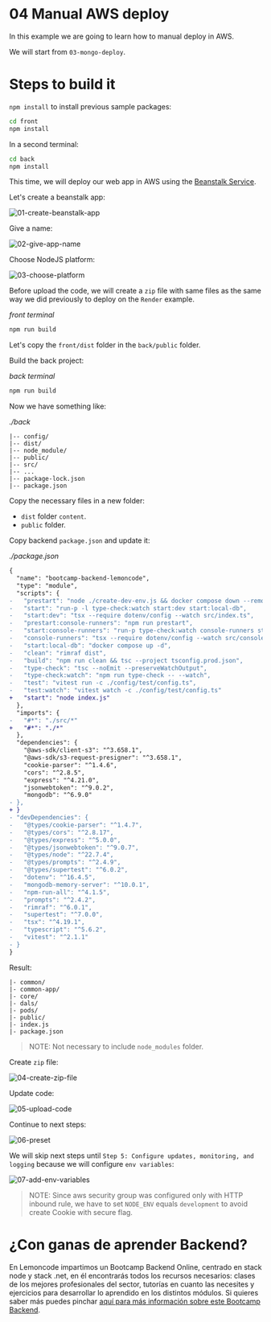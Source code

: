 # 04 Manual AWS deploy

In this example we are going to learn how to manual deploy in AWS.

We will start from `03-mongo-deploy`.

# Steps to build it

`npm install` to install previous sample packages:

```bash
cd front
npm install

```

In a second terminal:

```bash
cd back
npm install

```

This time, we will deploy our web app in AWS using the [Beanstalk Service](https://aws.amazon.com/elasticbeanstalk/).

Let's create a beanstalk app:

![01-create-beanstalk-app](./readme-resources/01-create-beanstalk-app.png)

Give a name:

![02-give-app-name](./readme-resources/02-give-app-name.png)

Choose NodeJS platform:

![03-choose-platform](./readme-resources/03-choose-platform.png)

Before upload the code, we will create a `zip` file with same files as the same way we did previously to deploy on the `Render` example.

_front terminal_

```bash
npm run build

```

Let's copy the `front/dist` folder in the `back/public` folder.

Build the back project:

_back terminal_

```bash
npm run build

```

Now we have something like:

_./back_

```
|-- config/
|-- dist/
|-- node_module/
|-- public/
|-- src/
|-- ...
|-- package-lock.json
|-- package.json

```

Copy the necessary files in a new folder:

- `dist` folder `content`.
- `public` folder.

Copy backend `package.json` and update it:

_./package.json_

```diff
{
  "name": "bootcamp-backend-lemoncode",
  "type": "module",
  "scripts": {
-   "prestart": "node ./create-dev-env.js && docker compose down --remove-orphans",
-   "start": "run-p -l type-check:watch start:dev start:local-db",
-   "start:dev": "tsx --require dotenv/config --watch src/index.ts",
-   "prestart:console-runners": "npm run prestart",
-   "start:console-runners": "run-p type-check:watch console-runners start:local-db",
-   "console-runners": "tsx --require dotenv/config --watch src/console-runners/index.ts",
-   "start:local-db": "docker compose up -d",
-   "clean": "rimraf dist",
-   "build": "npm run clean && tsc --project tsconfig.prod.json",
-   "type-check": "tsc --noEmit --preserveWatchOutput",
-   "type-check:watch": "npm run type-check -- --watch",
-   "test": "vitest run -c ./config/test/config.ts",
-   "test:watch": "vitest watch -c ./config/test/config.ts"
+   "start": "node index.js"
  },
  "imports": {
-   "#*": "./src/*"
+   "#*": "./*"
  },
  "dependencies": {
    "@aws-sdk/client-s3": "^3.658.1",
    "@aws-sdk/s3-request-presigner": "^3.658.1",
    "cookie-parser": "^1.4.6",
    "cors": "^2.8.5",
    "express": "^4.21.0",
    "jsonwebtoken": "^9.0.2",
    "mongodb": "^6.9.0"
- },
+ }
- "devDependencies": {
-   "@types/cookie-parser": "^1.4.7",
-   "@types/cors": "^2.8.17",
-   "@types/express": "^5.0.0",
-   "@types/jsonwebtoken": "^9.0.7",
-   "@types/node": "^22.7.4",
-   "@types/prompts": "^2.4.9",
-   "@types/supertest": "^6.0.2",
-   "dotenv": "^16.4.5",
-   "mongodb-memory-server": "^10.0.1",
-   "npm-run-all": "^4.1.5",
-   "prompts": "^2.4.2",
-   "rimraf": "^6.0.1",
-   "supertest": "^7.0.0",
-   "tsx": "^4.19.1",
-   "typescript": "^5.6.2",
-   "vitest": "^2.1.1"
- }
}

```

Result:

```
|- common/
|- common-app/
|- core/
|- dals/
|- pods/
|- public/
|- index.js
|- package.json

```

> NOTE: Not necessary to include `node_modules` folder.

Create `zip` file:

![04-create-zip-file](./readme-resources/04-create-zip-file.png)

Update code:

![05-upload-code](./readme-resources/05-upload-code.png)

Continue to next steps:

![06-preset](./readme-resources/06-preset.png)


We will skip next steps until `Step 5: Configure updates, monitoring, and logging` because we will configure `env variables`:

![07-add-env-variables](./readme-resources/07-add-env-variables.png)

> NOTE: Since aws security group was configured only with HTTP inbound rule, we have to set `NODE_ENV` equals `development` to avoid create Cookie with secure flag.

# ¿Con ganas de aprender Backend?

En Lemoncode impartimos un Bootcamp Backend Online, centrado en stack node y stack .net, en él encontrarás todos los recursos necesarios: clases de los mejores profesionales del sector, tutorías en cuanto las necesites y ejercicios para desarrollar lo aprendido en los distintos módulos. Si quieres saber más puedes pinchar [aquí para más información sobre este Bootcamp Backend](https://lemoncode.net/bootcamp-backend#bootcamp-backend/banner).
